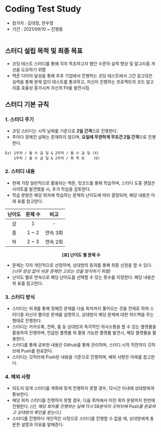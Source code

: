 # Coding Test Study
 - 참가자 : 김대정, 한우정
 - 기간 : 2021/09/10 ~ 진행중
<br></br>
## 스터디 설립 목적 및 최종 목표
 - 코딩 테스트 스터디를 통해 각자 목쵸하고자 했던 수준의 실력 향상 및 알고리즘 개선을 도모하기 위함
 - 백준 다이아 달성을 통해 추후 기업에서 진행하는 코딩 테스트에서 그간 갈고닦은 실력을 통해 문제 없이 테스트를 통과하고, 자신이 진행하는 프로젝트의 코드 알고리즘 효율성 증가시켜 자신의 Fit을 발전시킴

## 스터디 기본 규칙
 ### 1. 스터디 주기
  - 코딩 스터디는 시작 날짜를 기준으로 **2일 간격**으로 진행한다.
  - 주마다 정해진 날짜는 존재하지 않으며, **요일에 무관하게 무조건 2일 간격**으로 진행한다. 
  ```
  Ex) 1주차 / 월 수 금 일 & 2주차 / 월 수 금 일 (X)
      1주차 / 월 수 금 일 & 2주차 / 화 목 토    (O)
  ```
  
 ### 2. 스터디 내용
   - 현재 가장 일반적으로 활용되는 백준, 릿코드를 통해 학습하며, 스터디 도중 괜찮은 사이트를 발견했을 시, 추가 학습을 검토한다.
   - 학습 분량은 해당 회차에 학습하는 문제의 난이도에 따라 결정되며, 해당 내용은 아래 표를 참고한다.

<div align=center> 
  
| 난이도 | 문제 수 | 비고 |
| :--------: | :--------: | :--------: |
| 상 | 1 | - |
| 중 | 1 ~ 2 | 연속 3회 |
| 하 | 2 ~ 3 | 연속 2회 |
  
**[표] 난이도 별 문제 수**
  
</div>

  - 문제는 각자 개인적으로 선정하며, 상대방의 동의를 통해 최종 선정을 할 수 있다. *(너무 양심 없이 쉬운 문제만 고르는 것을 방지하기 위함)*
  - 난이도 별로 연속으로 해당 난이도를 선택할 수 있는 횟수를 지정한다. 해당 내용은 위 표를 참고한다.

### 3. 스터디 방식
 - 스터디는 위 B를 통해 정해진 문제를 다음 회차까지 풀어오는 것을 전제로 하여 스터디중 자신이 풀어온 문제를 설명하고, 상대방이 해당 문제에 대한 피드백을 주는 형태로 진행한다.
 - 스터디는 카카오톡, 전화, 줌 등 상대방과 즉각적인 의사소통을 할 수 있는 플랫폼을 활용하여 진행하며, 언급된 플랫폼 외 활용 가능한 플랫폼 발견시, 해당 플랫폼을 활용한다.
 - 스터디를 통해 공부한 내용은 Github를 통해 관리하며, 스터디 시작 직전까지 깃허브에 Push를 완료한다.
 - 스터디는 깃허브에 Push된 내용을 기준으로 진행하며, 예외 사항은 아래를 참고한다.

### 4. 예외 사항
 - 의도치 않게 스터디를 계획에 맞게 진행하지 못할 경우, 12시간 이내에 상대방에게 통보한다.
 - 해당 회차 스터디를 진행하지 못할 경우, 다음 회차에서 이전 회차 분량까지 한번에 진행한다. *(단, 해당 회차를 진행하는 날짜 11시 59분까지 깃허브에 Push를 완료하고 상대방의 확인을 받는다.)*
 - 스터디를 진행하다 개인적인 사정으로 스터디를 진행할 수 없을 때, 상대방에게 충분한 설명과 이유를 말해준다.
